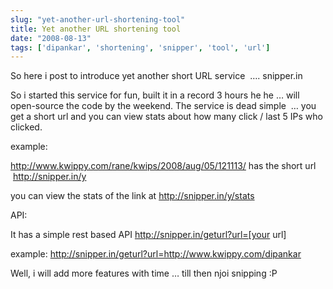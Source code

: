 ```yaml
---
slug: "yet-another-url-shortening-tool"
title: Yet another URL shortening tool
date: "2008-08-13"
tags: ['dipankar', 'shortening', 'snipper', 'tool', 'url']
---
```

So here i post to introduce yet another short URL service  …. snipper.in

So i started this service for fun, built it in a record 3 hours he he … will open-source the code by the weekend. The service is dead simple  … you get a short url and you can view stats about how many click / last 5 IPs who clicked.

example:

http://www.kwippy.com/rane/kwips/2008/aug/05/121113/ has the short url  http://snipper.in/y

you can view the stats of the link at http://snipper.in/y/stats

API:

It has a simple rest based API http://snipper.in/geturl?url=[your url]

example: http://snipper.in/geturl?url=http://www.kwippy.com/dipankar

Well, i will add more features with time … till then njoi snipping :P
